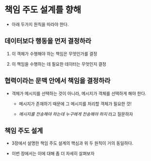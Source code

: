 # 책임 주도 설계를 향해

- 아래 두가지 원칙을 따라야 한다.

## 데이터보다 행동을 먼저 결정하라

1. 이 객체가 수행해야 하는 책임은 무엇인가를 결정

2. 이 책임을 수행하는 데 필요한 데이터는 무엇인지 결정

## 협력이라는 문맥 안에서 책임을 결정하라

- 객체가 메시지를 선택하는 것이 아니라, 메시지가 객체를 선택하게 해야 한다.
  
  - 메시지가 존재하기 때문에 그 메시지를 처리할 객체가 필요한 것!

  - *메시지를 전송해야 하는데 누구에게 전송해야 하지* 라고 질문하자

## 책임 주도 설계

- 3장에서 설명한 책임 주도 설계의 핵심과 위 두 원칙이 거의 동일하다.

- 이번 장에서는 이에 대해 좀 더 자세히 살펴보자
